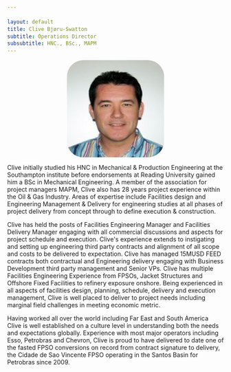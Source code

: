 ```yaml
---

layout: default
title: Clive Bjøru-Swatton
subtitle: Operations Director
subsubtitle: HNC., BSc., MAPM
---
```


<img src="/images/clive.png" style="display: block; margin: 0 auto;" />

Clive initially studied his HNC in Mechanical & Production Engineering at the Southampton institute before endorsements at Reading University gained him a BSc in Mechanical Engineering. A member of the association for project managers MAPM, Clive also has 28 years project experience within the Oil & Gas Industry. Areas of expertise include Facilities design and Engineering Management & Delivery for engineering studies at all phases of project delivery from concept through to define execution & construction.

Clive has held the posts of Facilities Engineering Manager and Facilities Delivery Manager engaging with all commercial discussions and aspects for project schedule and execution. Clive's experience extends to instigating and setting up engineering third party contracts and alignment of all scope and costs to be delivered to expectation. Clive has managed 15MUSD FEED contracts both contractual and Engineering delivery engaging with Business Development third party management and Senior VPs. Clive has multiple Facilities Engineering Experience from FPSOs, Jacket Structures and Offshore Fixed Facilities to refinery exposure onshore. Being experienced in all aspects of facilities design, planning, schedule, delivery and execution management, Clive is well placed to deliver to project needs including marginal field challenges in meeting economic metric.

Having worked all over the world including Far East and South America Clive is well established on a culture level in understanding both the needs and expectations globally. Experience with most major operators including Esso, Petrobras and Chevron, Clive is proud to have delivered to date one of the fasted FPSO conversions on record from contract signature to delivery, the Cidade de Sao Vincente FPSO operating in the Santos Basin for Petrobras since 2009.
